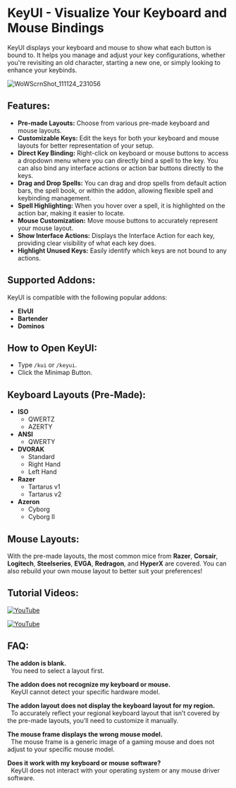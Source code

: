 # KeyUI - Visualize Your Keyboard and Mouse Bindings

KeyUI displays your keyboard and mouse to show what each button is bound to. It helps you manage and adjust your key configurations, whether you're revisiting an old character, starting a new one, or simply looking to enhance your keybinds.

![WoWScrnShot_111124_231056](https://github.com/user-attachments/assets/d0020bfe-f7af-4f4b-8923-4ce53003e59a)


## Features:
- **Pre-made Layouts:** Choose from various pre-made keyboard and mouse layouts.
- **Customizable Keys:** Edit the keys for both your keyboard and mouse layouts for better representation of your setup.
- **Direct Key Binding:** Right-click on keyboard or mouse buttons to access a dropdown menu where you can directly bind a spell to the key. You can also bind any interface actions or action bar buttons directly to the keys.
- **Drag and Drop Spells:** You can drag and drop spells from default action bars, the spell book, or within the addon, allowing flexible spell and keybinding management.
- **Spell Highlighting:** When you hover over a spell, it is highlighted on the action bar, making it easier to locate.
- **Mouse Customization:** Move mouse buttons to accurately represent your mouse layout.
- **Show Interface Actions:** Displays the Interface Action for each key, providing clear visibility of what each key does.
- **Highlight Unused Keys:** Easily identify which keys are not bound to any actions.

## Supported Addons:
KeyUI is compatible with the following popular addons:
- **ElvUI**
- **Bartender**
- **Dominos**

## How to Open KeyUI:
- Type `/kui` or `/keyui`.
- Click the Minimap Button.

## Keyboard Layouts (Pre-Made):
- **ISO**
  - QWERTZ
  - AZERTY
- **ANSI**
  - QWERTY
- **DVORAK**
  - Standard
  - Right Hand
  - Left Hand
- **Razer**
  - Tartarus v1
  - Tartarus v2
- **Azeron**
  - Cyborg
  - Cyborg II

## Mouse Layouts:
With the pre-made layouts, the most common mice from **Razer**, **Corsair**, **Logitech**, **Steelseries**, **EVGA**, **Redragon**, and **HyperX** are covered. You can also rebuild your own mouse layout to better suit your preferences!

## Tutorial Videos:
[![YouTube](https://img.youtube.com/vi/4jNuNZVvpqY/0.jpg)](https://www.youtube.com/watch?v=4jNuNZVvpqY)

[![YouTube](https://img.youtube.com/vi/ClGztJtR2rQ/0.jpg)](https://www.youtube.com/watch?v=ClGztJtR2rQ)

## FAQ:
**The addon is blank.**  
&nbsp;&nbsp;You need to select a layout first.

**The addon does not recognize my keyboard or mouse.**  
&nbsp;&nbsp;KeyUI cannot detect your specific hardware model.

**The addon layout does not display the keyboard layout for my region.**  
&nbsp;&nbsp;To accurately reflect your regional keyboard layout that isn’t covered by the pre-made layouts, you’ll need to customize it manually.

**The mouse frame displays the wrong mouse model.**  
&nbsp;&nbsp;The mouse frame is a generic image of a gaming mouse and does not adjust to your specific mouse model.

**Does it work with my keyboard or mouse software?**  
&nbsp;&nbsp;KeyUI does not interact with your operating system or any mouse driver software.
